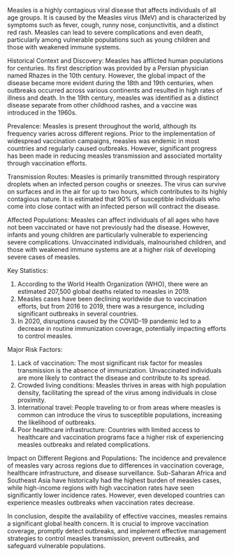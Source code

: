 Measles is a highly contagious viral disease that affects individuals of all age groups. It is caused by the Measles virus (MeV) and is characterized by symptoms such as fever, cough, runny nose, conjunctivitis, and a distinct red rash. Measles can lead to severe complications and even death, particularly among vulnerable populations such as young children and those with weakened immune systems.

Historical Context and Discovery:
Measles has afflicted human populations for centuries. Its first description was provided by a Persian physician named Rhazes in the 10th century. However, the global impact of the disease became more evident during the 18th and 19th centuries, when outbreaks occurred across various continents and resulted in high rates of illness and death. In the 19th century, measles was identified as a distinct disease separate from other childhood rashes, and a vaccine was introduced in the 1960s.

Prevalence:
Measles is present throughout the world, although its frequency varies across different regions. Prior to the implementation of widespread vaccination campaigns, measles was endemic in most countries and regularly caused outbreaks. However, significant progress has been made in reducing measles transmission and associated mortality through vaccination efforts.

Transmission Routes:
Measles is primarily transmitted through respiratory droplets when an infected person coughs or sneezes. The virus can survive on surfaces and in the air for up to two hours, which contributes to its highly contagious nature. It is estimated that 90% of susceptible individuals who come into close contact with an infected person will contract the disease.

Affected Populations:
Measles can affect individuals of all ages who have not been vaccinated or have not previously had the disease. However, infants and young children are particularly vulnerable to experiencing severe complications. Unvaccinated individuals, malnourished children, and those with weakened immune systems are at a higher risk of developing severe cases of measles.

Key Statistics:
1. According to the World Health Organization (WHO), there were an estimated 207,500 global deaths related to measles in 2019.
2. Measles cases have been declining worldwide due to vaccination efforts, but from 2016 to 2019, there was a resurgence, including significant outbreaks in several countries.
3. In 2020, disruptions caused by the COVID-19 pandemic led to a decrease in routine immunization coverage, potentially impacting efforts to control measles.

Major Risk Factors:
1. Lack of vaccination: The most significant risk factor for measles transmission is the absence of immunization. Unvaccinated individuals are more likely to contract the disease and contribute to its spread.
2. Crowded living conditions: Measles thrives in areas with high population density, facilitating the spread of the virus among individuals in close proximity.
3. International travel: People traveling to or from areas where measles is common can introduce the virus to susceptible populations, increasing the likelihood of outbreaks.
4. Poor healthcare infrastructure: Countries with limited access to healthcare and vaccination programs face a higher risk of experiencing measles outbreaks and related complications.

Impact on Different Regions and Populations:
The incidence and prevalence of measles vary across regions due to differences in vaccination coverage, healthcare infrastructure, and disease surveillance. Sub-Saharan Africa and Southeast Asia have historically had the highest burden of measles cases, while high-income regions with high vaccination rates have seen significantly lower incidence rates. However, even developed countries can experience measles outbreaks when vaccination rates decrease.

In conclusion, despite the availability of effective vaccines, measles remains a significant global health concern. It is crucial to improve vaccination coverage, promptly detect outbreaks, and implement effective management strategies to control measles transmission, prevent outbreaks, and safeguard vulnerable populations.